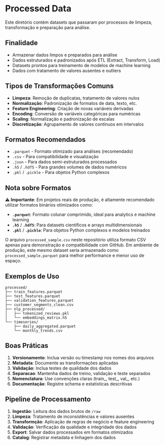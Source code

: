 # Processed Data

Este diretório contém datasets que passaram por processos de limpeza, transformação e preparação para análise.

## Finalidade

- Armazenar dados limpos e preparados para análise
- Dados estruturados e padronizados após ETL (Extract, Transform, Load)
- Datasets prontos para treinamento de modelos de machine learning
- Dados com tratamento de valores ausentes e outliers

## Tipos de Transformações Comuns

- **Limpeza**: Remoção de duplicatas, tratamento de valores nulos
- **Normalização**: Padronização de formatos de data, texto, etc.
- **Feature Engineering**: Criação de novas variáveis derivadas
- **Encoding**: Conversão de variáveis categóricas para numéricas
- **Scaling**: Normalização e padronização de escalas
- **Discretização**: Agrupamento de valores contínuos em intervalos

## Formatos Recomendados

- `.parquet` - Formato otimizado para análises (recomendado)
- `.csv` - Para compatibilidade e visualização
- `.json` - Para dados semi-estruturados processados
- `.h5` / `.hdf5` - Para grandes volumes de dados numéricos
- `.pkl` / `.pickle` - Para objetos Python complexos

## Nota sobre Formatos

⚠️ **Importante**: Em projetos reais de produção, é altamente recomendado utilizar formatos binários otimizados como:

- **`.parquet`**: Formato colunar comprimido, ideal para analytics e machine learning
- **`.h5`** / **`.hdf5`**: Para datasets científicos e arrays multidimensionais
- **`.pkl`** / **`.pickle`**: Para objetos Python complexos e modelos treinados

O arquivo `processed_sample.csv` neste repositório utiliza formato CSV apenas para demonstração e compatibilidade com GitHub. Em ambiente de produção, este mesmo dataset seria armazenado como `processed_sample.parquet` para melhor performance e menor uso de espaço.

## Exemplos de Uso

```
processed/
├── train_features.parquet
├── test_features.parquet
├── validation_features.parquet
├── customer_segments_clean.csv
├── nlp_processed/
│   ├── tokenized_reviews.pkl
│   └── embeddings_matrix.h5
└── timeseries/
    ├── daily_aggregated.parquet
    └── monthly_trends.csv
```

## Boas Práticas

1. **Versionamento**: Inclua versão ou timestamp nos nomes dos arquivos
2. **Metadata**: Documente as transformações aplicadas
3. **Validação**: Inclua testes de qualidade dos dados
4. **Separacao**: Mantenha dados de treino, validação e teste separados
5. **Nomenclatura**: Use convenções claras (train_, test_, val_, etc.)
6. **Documentação**: Registre schema e estatisticas descritivas

## Pipeline de Processamento

1. **Ingestão**: Leitura dos dados brutos de `/raw`
2. **Limpeza**: Tratamento de inconsistências e valores ausentes
3. **Transformção**: Aplicação de regras de negócio e feature engineering
4. **Validação**: Verificação da qualidade e integridade dos dados
5. **Export**: Salvar dados processados em formatos otimizados
6. **Catalog**: Registrar metadata e linhagem dos dados
